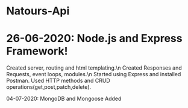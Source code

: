 # Natours-Api

# 26-06-2020: Node.js and Express Framework!

Created server, routing and html templating.\n
Created Responses and Requests, event loops, modules.\n
Started using Express and installed Postman.
Used HTTP methods and CRUD operations(get,post,patch,delete).


04-07-2020: MongoDB and Mongoose Added
